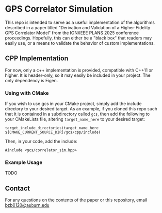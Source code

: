 # GPS Correlator Simulation
This repo is intended to serve as a useful implementation of the algorithms described in a paper titled "Derivation and Validation of a Higher-Fidelity GPS Correlator Model" from the ION/IEEE PLANS 2025 conference proceedings. Hopefully, this can either be a "black box" that readers may easily use, or a means to validate the behavior of custom implementations.

## CPP Implementation
For now, only a c++ implementation is provided, compatible with C++11 or higher. It is header-only, so it may easily be included in your project. The only dependency is Eigen. 

### Using with CMake
If you wish to use gcs in your CMake project, simply add the include directory to your desired target. As an example, if you cloned this repo such that it is contained in a subdirectory called `gcs`, then add the following to your CMakeLists file, altering `target_name_here` to your desired target:
```
target_include_directories(target_name_here ${CMAKE_CURRENT_SOURCE_DIR}/gcs/cpp/include)
```
Then, in your code, add the include:
```
#include <gcs/correlator_sim.hpp>
```

### Example Usage
TODO

## Contact
For any questions on the contents of the paper or this repository, email bzb0120@auburn.edu
